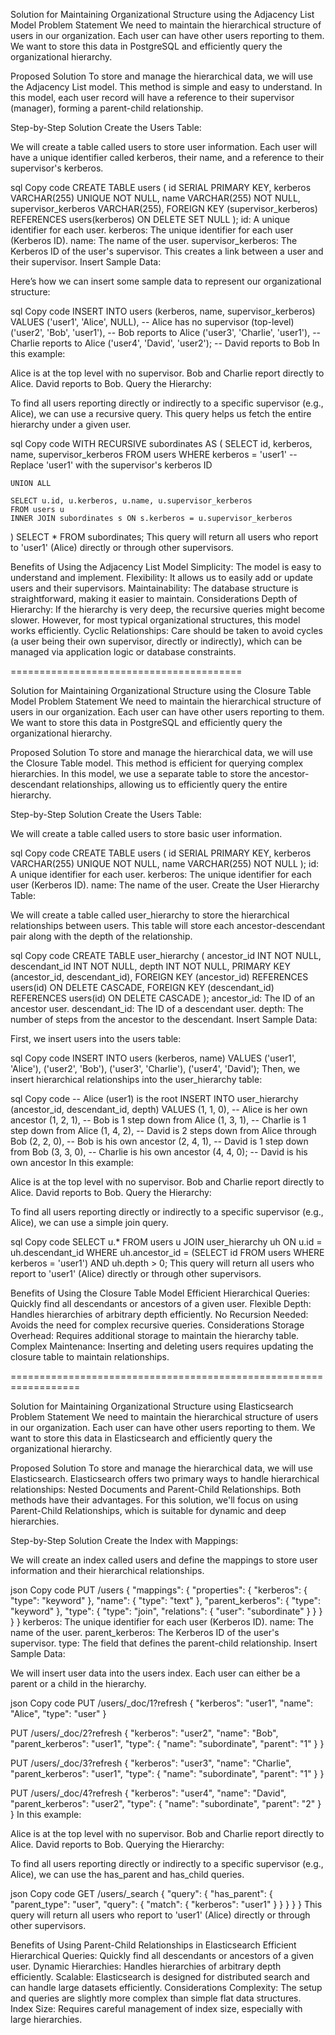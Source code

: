Solution for Maintaining Organizational Structure using the Adjacency List Model
Problem Statement
We need to maintain the hierarchical structure of users in our organization. Each user can have other users reporting to them. We want to store this data in PostgreSQL and efficiently query the organizational hierarchy.

Proposed Solution
To store and manage the hierarchical data, we will use the Adjacency List model. This method is simple and easy to understand. In this model, each user record will have a reference to their supervisor (manager), forming a parent-child relationship.

Step-by-Step Solution
Create the Users Table:

We will create a table called users to store user information. Each user will have a unique identifier called kerberos, their name, and a reference to their supervisor's kerberos.

sql
Copy code
CREATE TABLE users (
    id SERIAL PRIMARY KEY,
    kerberos VARCHAR(255) UNIQUE NOT NULL,
    name VARCHAR(255) NOT NULL,
    supervisor_kerberos VARCHAR(255),
    FOREIGN KEY (supervisor_kerberos) REFERENCES users(kerberos) ON DELETE SET NULL
);
id: A unique identifier for each user.
kerberos: The unique identifier for each user (Kerberos ID).
name: The name of the user.
supervisor_kerberos: The Kerberos ID of the user's supervisor. This creates a link between a user and their supervisor.
Insert Sample Data:

Here’s how we can insert some sample data to represent our organizational structure:

sql
Copy code
INSERT INTO users (kerberos, name, supervisor_kerberos) VALUES 
('user1', 'Alice', NULL),      -- Alice has no supervisor (top-level)
('user2', 'Bob', 'user1'),     -- Bob reports to Alice
('user3', 'Charlie', 'user1'), -- Charlie reports to Alice
('user4', 'David', 'user2');   -- David reports to Bob
In this example:

Alice is at the top level with no supervisor.
Bob and Charlie report directly to Alice.
David reports to Bob.
Query the Hierarchy:

To find all users reporting directly or indirectly to a specific supervisor (e.g., Alice), we can use a recursive query. This query helps us fetch the entire hierarchy under a given user.

sql
Copy code
WITH RECURSIVE subordinates AS (
    SELECT id, kerberos, name, supervisor_kerberos
    FROM users
    WHERE kerberos = 'user1' -- Replace 'user1' with the supervisor's kerberos ID

    UNION ALL

    SELECT u.id, u.kerberos, u.name, u.supervisor_kerberos
    FROM users u
    INNER JOIN subordinates s ON s.kerberos = u.supervisor_kerberos
)
SELECT * FROM subordinates;
This query will return all users who report to 'user1' (Alice) directly or through other supervisors.

Benefits of Using the Adjacency List Model
Simplicity: The model is easy to understand and implement.
Flexibility: It allows us to easily add or update users and their supervisors.
Maintainability: The database structure is straightforward, making it easier to maintain.
Considerations
Depth of Hierarchy: If the hierarchy is very deep, the recursive queries might become slower. However, for most typical organizational structures, this model works efficiently.
Cyclic Relationships: Care should be taken to avoid cycles (a user being their own supervisor, directly or indirectly), which can be managed via application logic or database constraints.



========================================


Solution for Maintaining Organizational Structure using the Closure Table Model
Problem Statement
We need to maintain the hierarchical structure of users in our organization. Each user can have other users reporting to them. We want to store this data in PostgreSQL and efficiently query the organizational hierarchy.

Proposed Solution
To store and manage the hierarchical data, we will use the Closure Table model. This method is efficient for querying complex hierarchies. In this model, we use a separate table to store the ancestor-descendant relationships, allowing us to efficiently query the entire hierarchy.

Step-by-Step Solution
Create the Users Table:

We will create a table called users to store basic user information.

sql
Copy code
CREATE TABLE users (
    id SERIAL PRIMARY KEY,
    kerberos VARCHAR(255) UNIQUE NOT NULL,
    name VARCHAR(255) NOT NULL
);
id: A unique identifier for each user.
kerberos: The unique identifier for each user (Kerberos ID).
name: The name of the user.
Create the User Hierarchy Table:

We will create a table called user_hierarchy to store the hierarchical relationships between users. This table will store each ancestor-descendant pair along with the depth of the relationship.

sql
Copy code
CREATE TABLE user_hierarchy (
    ancestor_id INT NOT NULL,
    descendant_id INT NOT NULL,
    depth INT NOT NULL,
    PRIMARY KEY (ancestor_id, descendant_id),
    FOREIGN KEY (ancestor_id) REFERENCES users(id) ON DELETE CASCADE,
    FOREIGN KEY (descendant_id) REFERENCES users(id) ON DELETE CASCADE
);
ancestor_id: The ID of an ancestor user.
descendant_id: The ID of a descendant user.
depth: The number of steps from the ancestor to the descendant.
Insert Sample Data:

First, we insert users into the users table:

sql
Copy code
INSERT INTO users (kerberos, name) VALUES 
('user1', 'Alice'),
('user2', 'Bob'),
('user3', 'Charlie'),
('user4', 'David');
Then, we insert hierarchical relationships into the user_hierarchy table:

sql
Copy code
-- Alice (user1) is the root
INSERT INTO user_hierarchy (ancestor_id, descendant_id, depth) VALUES 
(1, 1, 0),  -- Alice is her own ancestor
(1, 2, 1),  -- Bob is 1 step down from Alice
(1, 3, 1),  -- Charlie is 1 step down from Alice
(1, 4, 2),  -- David is 2 steps down from Alice through Bob
(2, 2, 0),  -- Bob is his own ancestor
(2, 4, 1),  -- David is 1 step down from Bob
(3, 3, 0),  -- Charlie is his own ancestor
(4, 4, 0);  -- David is his own ancestor
In this example:

Alice is at the top level with no supervisor.
Bob and Charlie report directly to Alice.
David reports to Bob.
Query the Hierarchy:

To find all users reporting directly or indirectly to a specific supervisor (e.g., Alice), we can use a simple join query.

sql
Copy code
SELECT u.*
FROM users u
JOIN user_hierarchy uh ON u.id = uh.descendant_id
WHERE uh.ancestor_id = (SELECT id FROM users WHERE kerberos = 'user1')
AND uh.depth > 0;
This query will return all users who report to 'user1' (Alice) directly or through other supervisors.

Benefits of Using the Closure Table Model
Efficient Hierarchical Queries: Quickly find all descendants or ancestors of a given user.
Flexible Depth: Handles hierarchies of arbitrary depth efficiently.
No Recursion Needed: Avoids the need for complex recursive queries.
Considerations
Storage Overhead: Requires additional storage to maintain the hierarchy table.
Complex Maintenance: Inserting and deleting users requires updating the closure table to maintain relationships.

==================================================================



Solution for Maintaining Organizational Structure using Elasticsearch
Problem Statement
We need to maintain the hierarchical structure of users in our organization. Each user can have other users reporting to them. We want to store this data in Elasticsearch and efficiently query the organizational hierarchy.

Proposed Solution
To store and manage the hierarchical data, we will use Elasticsearch. Elasticsearch offers two primary ways to handle hierarchical relationships: Nested Documents and Parent-Child Relationships. Both methods have their advantages. For this solution, we'll focus on using Parent-Child Relationships, which is suitable for dynamic and deep hierarchies.

Step-by-Step Solution
Create the Index with Mappings:

We will create an index called users and define the mappings to store user information and their hierarchical relationships.

json
Copy code
PUT /users
{
  "mappings": {
    "properties": {
      "kerberos": {
        "type": "keyword"
      },
      "name": {
        "type": "text"
      },
      "parent_kerberos": {
        "type": "keyword"
      },
      "type": {
        "type": "join",
        "relations": {
          "user": "subordinate"
        }
      }
    }
  }
}
kerberos: The unique identifier for each user (Kerberos ID).
name: The name of the user.
parent_kerberos: The Kerberos ID of the user's supervisor.
type: The field that defines the parent-child relationship.
Insert Sample Data:

We will insert user data into the users index. Each user can either be a parent or a child in the hierarchy.

json
Copy code
PUT /users/_doc/1?refresh
{
  "kerberos": "user1",
  "name": "Alice",
  "type": "user"
}

PUT /users/_doc/2?refresh
{
  "kerberos": "user2",
  "name": "Bob",
  "parent_kerberos": "user1",
  "type": {
    "name": "subordinate",
    "parent": "1"
  }
}

PUT /users/_doc/3?refresh
{
  "kerberos": "user3",
  "name": "Charlie",
  "parent_kerberos": "user1",
  "type": {
    "name": "subordinate",
    "parent": "1"
  }
}

PUT /users/_doc/4?refresh
{
  "kerberos": "user4",
  "name": "David",
  "parent_kerberos": "user2",
  "type": {
    "name": "subordinate",
    "parent": "2"
  }
}
In this example:

Alice is at the top level with no supervisor.
Bob and Charlie report directly to Alice.
David reports to Bob.
Querying the Hierarchy:

To find all users reporting directly or indirectly to a specific supervisor (e.g., Alice), we can use the has_parent and has_child queries.

json
Copy code
GET /users/_search
{
  "query": {
    "has_parent": {
      "parent_type": "user",
      "query": {
        "match": {
          "kerberos": "user1"
        }
      }
    }
  }
}
This query will return all users who report to 'user1' (Alice) directly or through other supervisors.

Benefits of Using Parent-Child Relationships in Elasticsearch
Efficient Hierarchical Queries: Quickly find all descendants or ancestors of a given user.
Dynamic Hierarchies: Handles hierarchies of arbitrary depth efficiently.
Scalable: Elasticsearch is designed for distributed search and can handle large datasets efficiently.
Considerations
Complexity: The setup and queries are slightly more complex than simple flat data structures.
Index Size: Requires careful management of index size, especially with large hierarchies.
